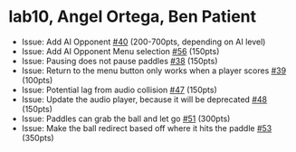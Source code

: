 # lab10, Angel Ortega, Ben Patient

* Issue: Add AI Opponent [#40](https://github.com/UCSB-CS56-Projects/cs56-games-pong/issues/40) (200-700pts, depending on AI level)
* Issue: Add AI Opponent Menu selection [#56](https://github.com/UCSB-CS56-Projects/cs56-games-pong/issues/56) (150pts)
* Issue: Pausing does not pause paddles [#38](https://github.com/UCSB-CS56-Projects/cs56-games-pong/issues/38) (150pts)
* Issue: Return to the menu button only works when a player scores [#39](https://github.com/UCSB-CS56-Projects/cs56-games-pong/issues/39) (100pts)
* Issue: Potential lag from audio collision [#47](https://github.com/UCSB-CS56-Projects/cs56-games-pong/issues/47) (150pts)
* Issue: Update the audio player, because it will be deprecated [#48](https://github.com/UCSB-CS56-Projects/cs56-games-pong/issues/48) (150pts)
* Issue: Paddles can grab the ball and let go [#51](https://github.com/UCSB-CS56-Projects/cs56-games-pong/issues/51) (300pts)
* Issue: Make the ball redirect based off where it hits the paddle [#53](https://github.com/UCSB-CS56-Projects/cs56-games-pong/issues/53) (350pts)
